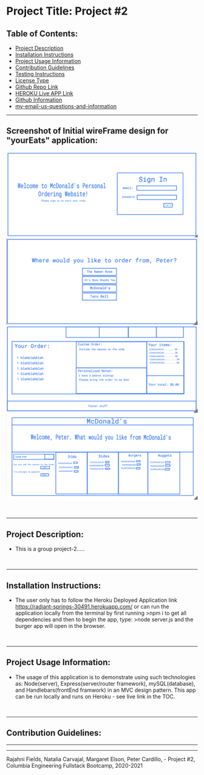 

# Project Title: Project #2
    
  ## Table of Contents:

  








  - [Project Description](#project-description)
  - [Installation Instructions](#installation-instructions)
  - [Project Usage Information](#project-usage-information)
  - [Contribution Guidelines](#contribution-guidelines)
  - [Testing Instructions](#testing-instructions)
  - [License Type](#license-type)
  - [Github Repo Link](#github-repo-link)
  - [HEROKU Live APP Link](https://radiant-springs-30491.herokuapp.com/)
  - [Github Information](#github-information)
  - [my-email-us-questions-and-information](#my-email-for-questions-and-information)



  - - -
  ## Screenshot of Initial wireFrame design for "yourEats" application:
  ![Screenshot](public/assets/img/Page_1.png)
  ![Screenshot](public/assets/img/Page_1andhalf.png)
  ![Screenshot](public/assets/img/Page_2_Bottom.png)
  ![Screenshot](public/assets/img/Page_2_Top.png)







  &nbsp;
  - - -
  ## Project Description:
  - This is a group project-2.....

  &nbsp;
  - - -
  ## Installation Instructions:
  - The user only has to follow the Heroku Deployed Application link https://radiant-springs-30491.herokuapp.com/  or can run the application locally from the terminal by first running >npm i to get all dependencies and then to begin the app, type:  >node server.js  and the burger app will open in the browser.

  &nbsp;
  - - -
  ## Project Usage Information:
  - The usage of this application is to demonstrate using such technologies as: Node(server), Express(server/router framework), mySQL(database), and Handlebars(frontEnd framwork) in an MVC design pattern.  This app can be run locally and runs on Heroku - see live link in the TOC.

  &nbsp;
  - - -
  ## Contribution Guidelines:

- - -
- - -
Rajahni Fields, Natalia Carvajal, Margaret Elson, Peter Cardillo, - Project #2, Columbia Engineering Fullstack Bootcamp, 2020-2021  